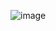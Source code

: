 ![image](https://user-images.githubusercontent.com/81178989/132345903-8e719331-a57a-40a3-a47d-40fb8e247366.png)
